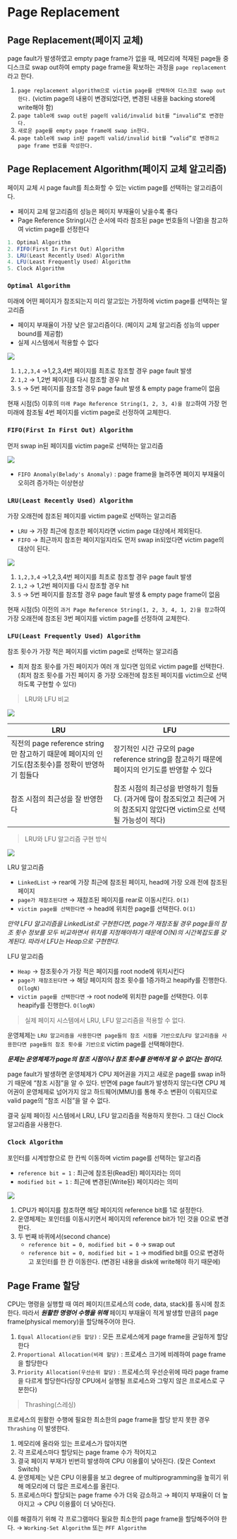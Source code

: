 # Page Replacement

## Page Replacement(페이지 교체)

page fault가 발생하였고 empty page frame가 없을 때, 메모리에 적재된 page들 중 디스크로 swap out하여 empty page frame을 확보하는 과정을 `page replacement`라고 한다.

1. `page replacement algorithm으로 victim page를 선택하여 디스크로 swap out한다.` (victim page의 내용이 변경되었다면, 변경된 내용을 backing store에 write해야 함)
2. `page table에 swap out된 page의 valid/invalid bit를 “invalid”로 변경한다.`
3. `새로운 page를 empty page frame에 swap in한다.`
4. `page table에 swap in된 page의 valid/invalid bit를 “valid”로 변경하고 page frame 번호를 작성한다.`

## Page Replacement Algorithm(페이지 교체 알고리즘)

페이지 교체 시 page fault를 최소화할 수 있는 victim page를 선택하는 알고리즘이다.

* 페이지 교체 알고리즘의 성능은 페이지 부재율이 낮을수록 좋다
* Page Reference String(시간 순서에 따라 참조된 page 번호들의 나열)을 참고하여 victim page를 선정한다

```java
1. Optimal Algorithm
2. FIFO(First In First Out) Algorithm
3. LRU(Least Recently Used) Algorithm
4. LFU(Least Frequently Used) Algorithm
5. Clock Algorithm
```

### `Optimal Algorithm`

미래에 어떤 페이지가 참조되는지 미리 알고있는 가정하에 victim page를 선택하는 알고리즘

* 페이지 부재율이 가장 낮은 알고리즘이다. (페이지 교체 알고리즘 성능의 upper bound를 제공함)
* 실제 시스템에서 적용할 수 없다

![](https://raw.githubusercontent.com/CS-studi/CS-study/master/CS/OS/img/VirtualMemory2/Untitled%206.png)

1. `1,2,3,4` →1,2,3,4번 페이지를 최초로 참조할 경우 page fault 발생
2. `1,2` → 1,2번 페이지를 다시 참조할 경우 hit
3. `5` → 5번 페이지를 참조할 경우 page fault 발생 & empty page frame이 없음

현재 시점(5) 이후의 `미래 Page Reference String(1, 2, 3, 4)을 참고`하여 가장 먼 미래에 참조될 4번 페이지를 victim page로 선정하여 교체한다.

### `FIFO(First In First Out) Algorithm`

먼저 swap in된 페이지를 victim page로 선택하는 알고리즘

![](https://raw.githubusercontent.com/CS-studi/CS-study/master/CS/OS/img/VirtualMemory2/Untitled%207.png)

* `FIFO Anomaly(Belady's Anomaly)` : page frame을 늘려주면 페이지 부재율이 오히려 증가하는 이상현상

### `LRU(Least Recently Used) Algorithm`

가장 오래전에 참조된 페이지를 victim page로 선택하는 알고리즘

* `LRU` → 가장 최근에 참조한 페이지라면 victim page 대상에서 제외된다.
* `FIFO` → 최근까지 참조한 페이지일지라도 먼저 swap in되었다면 victim page의 대상이 된다.

![](https://raw.githubusercontent.com/CS-studi/CS-study/master/CS/OS/img/VirtualMemory2/Untitled%208.png)

1. `1,2,3,4` →1,2,3,4번 페이지를 최초로 참조할 경우 page fault 발생
2. `1,2` → 1,2번 페이지를 다시 참조할 경우 hit
3. `5` → 5번 페이지를 참조할 경우 page fault 발생 & empty page frame이 없음

현재 시점(5) 이전의 `과거 Page Reference String(1, 2, 3, 4, 1, 2)을 참고`하여 가장 오래전에 참조된 3번 페이지를 victim page를 선정하여 교체한다.

### `LFU(Least Frequently Used) Algorithm`

참조 횟수가 가장 적은 페이지를 victim page로 선택하는 알고리즘

* 최저 참조 횟수를 가진 페이지가 여러 개 있다면 임의로 victim page를 선택한다. (최저 참조 횟수를 가진 페이지 중 가장 오래전에 참조된 페이지를 victim으로 선택하도록 구현할 수 있다)

> LRU와 LFU 비교

![](https://raw.githubusercontent.com/CS-studi/CS-study/master/CS/OS/img/VirtualMemory2/Untitled%209.png)

| LRU                                                              | LFU                                                                        |
| ---------------------------------------------------------------- | -------------------------------------------------------------------------- |
| 직전의 page reference string만 참고하기 때문에 페이지의 인기도(참조횟수)를 정확이 반영하기 힘들다 | 장기적인 시간 규모의 page reference string을 참고하기 때문에 페이지의 인기도를 반영할 수 있다             |
| 참조 시점의 최근성을 잘 반영한다                                               | 참조 시점의 최근성을 반영하기 힘들다. (과거에 많이 참조되었고 최근에 거의 참조되지 않았다면 victim으로 선택될 가능성이 적다) |

> LRU와 LFU 알고리즘 구현 방식

![](https://raw.githubusercontent.com/CS-studi/CS-study/master/CS/OS/img/VirtualMemory2/Untitled%2010.png)

LRU 알고리즘

* `LinkedList` → rear에 가장 최근에 참조된 페이지, head에 가장 오래 전에 참조된 페이지
* `page가 재참조된다면` → 재참조된 페이지를 rear로 이동시킨다. `O(1)`
* `victim page를 선택한다면` → head에 위치한 page를 선택한다. `O(1)`

_만약 LFU 알고리즘을 LinkedList로 구현한다면, page가 재참조될 경우 page들의 참조 횟수 정보를 모두 비교하면서 위치를 지정해야하기 때문에 O(N)의 시간복잡도를 갖게된다. 따라서 LFU는 Heap으로 구현한다._

LFU 알고리즘

* `Heap` → 참조횟수가 가장 적은 페이지를 root node에 위치시킨다
* `page가 재참조된다면` → 해당 페이지의 참조 횟수를 1증가하고 heapify를 진행한다. `O(logN)`
* `victim page를 선택한다면` → root node에 위치한 page를 선택한다. 이후 heapify를 진행한다. `O(logN)`

> 실제 페이지 시스템에서 LRU, LFU 알고리즘을 적용할 수 없다.

운영체제는 `LRU 알고리즘을 사용한다면 page들의 참조 시점를 기반으로`/`LFU 알고리즘을 사용한다면 page들의 참조 횟수를 기반으로` victim page를 선택해야한다.

_**문제는 운영체제가 page의 참조 시점이나 참조 횟수를 완벽하게 알 수 없다는 점이다.**_

page fault가 발생하면 운영체제가 CPU 제어권을 가지고 새로운 page를 swap in하기 때문에 “참조 시점”을 알 수 있다. 반면에 page fault가 발생하지 않는다면 CPU 제어권이 운영체제로 넘어가지 않고 하드웨어(MMU)를 통해 주소 변환이 이뤄지므로 valid page의 “참조 시점”을 알 수 없다.

결국 실제 페이징 시스템에서 LRU, LFU 알고리즘을 적용하지 못한다. 그 대신 Clock 알고리즘을 사용한다.

### `Clock Algorithm`

포인터를 시계방향으로 한 칸씩 이동하며 victim page를 선택하는 알고리즘

* `reference bit = 1` : 최근에 참조된(Read된) 페이지라는 의미
* `modified bit = 1` : 최근에 변경된(Write된) 페이지라는 의미

![](https://raw.githubusercontent.com/CS-studi/CS-study/master/CS/OS/img/VirtualMemory2/Untitled%2014.png)

1. CPU가 페이지를 참조하면 해당 페이지의 reference bit를 1로 설정한다.
2. 운영체제는 포인터를 이동시키면서 페이지의 reference bit가 1인 것을 0으로 변경한다.
3. 두 번째 바퀴에서(second chance)
   * `reference bit = 0, modified bit = 0` → swap out
   * `reference bit = 0, modified bit = 1` → modified bit를 0으로 변경하고 포인터를 한 칸 이동한다. (변경된 내용을 disk에 write해야 하기 때문에)

## Page Frame 할당

CPU는 명령을 실행할 때 여러 페이지(프로세스의 code, data, stack)를 동시에 참조한다. 따라서 _**원활한 명령어 수행을 위해**_ 페이지 부재율이 적게 발생할 만큼의 page frame(physical memory)을 할당해주어야 한다.

1. `Equal Allocation(균등 할당)` : 모든 프로세스에게 page frame을 균일하게 할당한다
2. `Proportional Allocation(비례 할당)` : 프로세스 크기에 비례하여 page frame을 할당한다
3. `Priority Allocation(우선순위 할당)` : 프로세스의 우선순위에 따라 page frame을 다르게 할당한다(당장 CPU에서 실행될 프로세스와 그렇지 않은 프로세스로 구분한다)

> Thrashing(스레싱)

프로세스의 원활한 수행에 필요한 최소한의 page frame을 할당 받지 못한 경우 `Thrashing` 이 발생한다.

1. 메모리에 올라와 있는 프로세스가 많아지면
2. 각 프로세스마다 할당되는 page frame 수가 적어지고
3. 결국 페이지 부재가 빈번히 발생하여 CPU 이용률이 낮아진다. (잦은 Context Switch)
4. 운영체제는 낮은 CPU 이용률을 보고 degree of multiprogramming을 높히기 위해 메모리에 더 많은 프로세스를 올린다.
5. 프로세스마다 할당되는 page frame 수가 더욱 감소하고 → 페이지 부재율이 더 높아지고 → CPU 이용률이 더 낮아진다.

이를 해결하기 위해 각 프로그램마다 필요한 최소한의 page frame을 할당해주어야 한다. → `Working-Set Algorithm` 또는 `PFF Algorithm`
